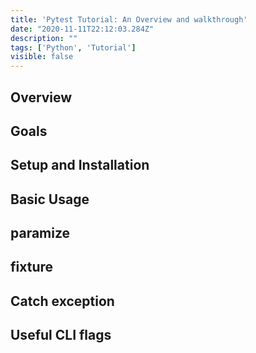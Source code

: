 ```yaml
---
title: 'Pytest Tutorial: An Overview and walkthrough'
date: "2020-11-11T22:12:03.284Z"
description: ""
tags: ['Python', 'Tutorial']
visible: false
---
```


## Overview

## Goals

## Setup and Installation

## Basic Usage

## paramize

## fixture

## Catch exception

## Useful CLI flags